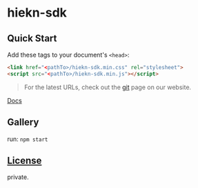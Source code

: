 # hiekn-sdk

## Quick Start

Add these tags to your document's `<head>`:

```html
<link href="<pathTo>/hiekn-sdk.min.css" rel="stylesheet">
<script src="<pathTo>/hiekn-sdk.min.js"></script>
```

> For the latest URLs, check out the [git][git-repository] page on our website.
 
 [Docs][Docs]

## Gallery
run: `npm start`

## [License][license]

private.

[git-repository]: https://github.com/jiangrun002/hiekn-sdk
[Docs]: https://jiangrun002.github.io/hiekn-sdk/index.html

[license]: LICENSE